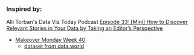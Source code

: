 

### Inspired by:

Alli Torban's Data Viz Today Podcast [Episode 33: [Mini] How to Discover Relevant Stories in Your Data by Taking an Editor’s Perspective](https://dataviztoday.com/shownotes/33)
 - [Makeover Monday Week 40](http://www.makeovermonday.co.uk/week40-2018/)
   - [dataset from data.world](https://data.world/makeovermonday/2018w40-avocado-prices)